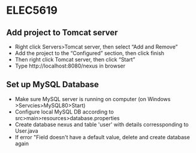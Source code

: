 # ELEC5619

## Add project to Tomcat server
- Right click Servers>Tomcat server, then select “Add and Remove”
- Add the project to the “Configured” section, then click finish
- Then right click Tomcat server, then click “Start”
- Type http://localhost:8080/nexus in browser


## Set up MySQL Database
- Make sure MySQL server is running on computer (on Windows >Servcies>MySQL80>Start)
- Configure local MySQL DB according to src>main>resources>database.properties
- Create database nexus and table 'user' with details corressponding to User.java
- If error "Field <name> doesn't have a default value, delete and create database again
